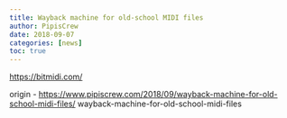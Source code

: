```yaml
---
title: Wayback machine for old-school MIDI files
author: PipisCrew
date: 2018-09-07
categories: [news]
toc: true
---
```


https://bitmidi.com/

origin - https://www.pipiscrew.com/2018/09/wayback-machine-for-old-school-midi-files/ wayback-machine-for-old-school-midi-files